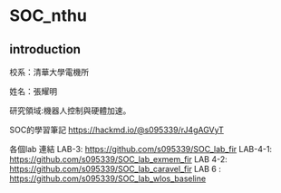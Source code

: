 # SOC_nthu

## introduction
校系：清華大學電機所

姓名：張耀明

研究領域:機器人控制與硬體加速。

SOC的學習筆記
https://hackmd.io/@s095339/rJ4gAGVyT

各個lab 連結
LAB-3: https://github.com/s095339/SOC_lab_fir
LAB-4-1: https://github.com/s095339/SOC_lab_exmem_fir
LAB 4-2: https://github.com/s095339/SOC_lab_caravel_fir
LAB 6 : https://github.com/s095339/SOC_lab_wlos_baseline
